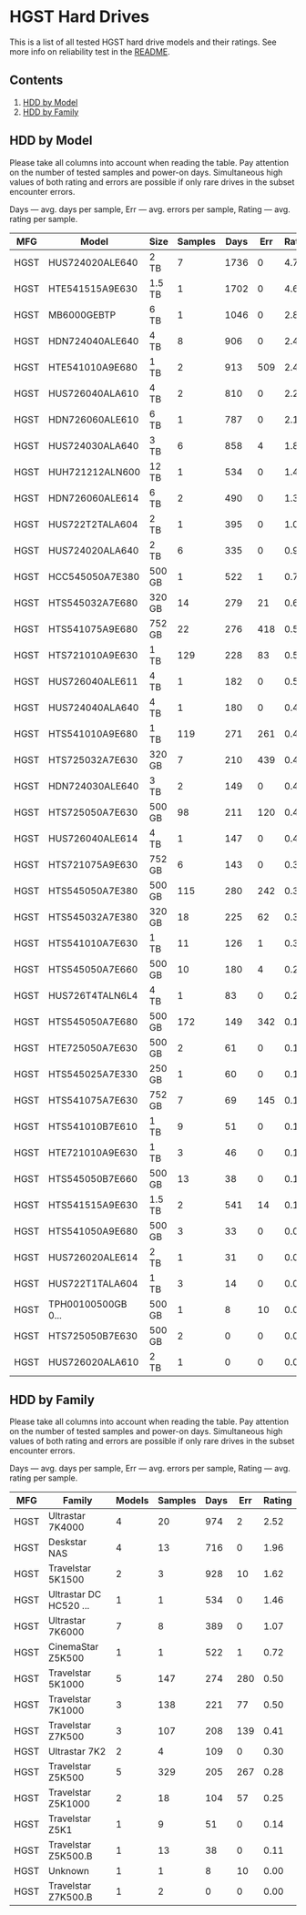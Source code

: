 HGST Hard Drives
================

This is a list of all tested HGST hard drive models and their ratings. See more
info on reliability test in the [README](https://github.com/linuxhw/SMART).

Contents
--------

1. [ HDD by Model  ](#hdd-by-model)
2. [ HDD by Family ](#hdd-by-family)

HDD by Model
------------

Please take all columns into account when reading the table. Pay attention on the
number of tested samples and power-on days. Simultaneous high values of both rating
and errors are possible if only rare drives in the subset encounter errors.

Days   — avg. days per sample,
Err    — avg. errors per sample,
Rating — avg. rating per sample.

| MFG       | Model              | Size   | Samples | Days  | Err   | Rating |
|-----------|--------------------|--------|---------|-------|-------|--------|
| HGST      | HUS724020ALE640    | 2 TB   | 7       | 1736  | 0     | 4.76   |
| HGST      | HTE541515A9E630    | 1.5 TB | 1       | 1702  | 0     | 4.66   |
| HGST      | MB6000GEBTP        | 6 TB   | 1       | 1046  | 0     | 2.87   |
| HGST      | HDN724040ALE640    | 4 TB   | 8       | 906   | 0     | 2.48   |
| HGST      | HTE541010A9E680    | 1 TB   | 2       | 913   | 509   | 2.43   |
| HGST      | HUS726040ALA610    | 4 TB   | 2       | 810   | 0     | 2.22   |
| HGST      | HDN726060ALE610    | 6 TB   | 1       | 787   | 0     | 2.16   |
| HGST      | HUS724030ALA640    | 3 TB   | 6       | 858   | 4     | 1.85   |
| HGST      | HUH721212ALN600    | 12 TB  | 1       | 534   | 0     | 1.46   |
| HGST      | HDN726060ALE614    | 6 TB   | 2       | 490   | 0     | 1.34   |
| HGST      | HUS722T2TALA604    | 2 TB   | 1       | 395   | 0     | 1.08   |
| HGST      | HUS724020ALA640    | 2 TB   | 6       | 335   | 0     | 0.92   |
| HGST      | HCC545050A7E380    | 500 GB | 1       | 522   | 1     | 0.72   |
| HGST      | HTS545032A7E680    | 320 GB | 14      | 279   | 21    | 0.63   |
| HGST      | HTS541075A9E680    | 752 GB | 22      | 276   | 418   | 0.56   |
| HGST      | HTS721010A9E630    | 1 TB   | 129     | 228   | 83    | 0.51   |
| HGST      | HUS726040ALE611    | 4 TB   | 1       | 182   | 0     | 0.50   |
| HGST      | HUS724040ALA640    | 4 TB   | 1       | 180   | 0     | 0.49   |
| HGST      | HTS541010A9E680    | 1 TB   | 119     | 271   | 261   | 0.47   |
| HGST      | HTS725032A7E630    | 320 GB | 7       | 210   | 439   | 0.45   |
| HGST      | HDN724030ALE640    | 3 TB   | 2       | 149   | 0     | 0.41   |
| HGST      | HTS725050A7E630    | 500 GB | 98      | 211   | 120   | 0.41   |
| HGST      | HUS726040ALE614    | 4 TB   | 1       | 147   | 0     | 0.40   |
| HGST      | HTS721075A9E630    | 752 GB | 6       | 143   | 0     | 0.39   |
| HGST      | HTS545050A7E380    | 500 GB | 115     | 280   | 242   | 0.37   |
| HGST      | HTS545032A7E380    | 320 GB | 18      | 225   | 62    | 0.35   |
| HGST      | HTS541010A7E630    | 1 TB   | 11      | 126   | 1     | 0.31   |
| HGST      | HTS545050A7E660    | 500 GB | 10      | 180   | 4     | 0.27   |
| HGST      | HUS726T4TALN6L4    | 4 TB   | 1       | 83    | 0     | 0.23   |
| HGST      | HTS545050A7E680    | 500 GB | 172     | 149   | 342   | 0.19   |
| HGST      | HTE725050A7E630    | 500 GB | 2       | 61    | 0     | 0.17   |
| HGST      | HTS545025A7E330    | 250 GB | 1       | 60    | 0     | 0.17   |
| HGST      | HTS541075A7E630    | 752 GB | 7       | 69    | 145   | 0.14   |
| HGST      | HTS541010B7E610    | 1 TB   | 9       | 51    | 0     | 0.14   |
| HGST      | HTE721010A9E630    | 1 TB   | 3       | 46    | 0     | 0.13   |
| HGST      | HTS545050B7E660    | 500 GB | 13      | 38    | 0     | 0.11   |
| HGST      | HTS541515A9E630    | 1.5 TB | 2       | 541   | 14    | 0.10   |
| HGST      | HTS541050A9E680    | 500 GB | 3       | 33    | 0     | 0.09   |
| HGST      | HUS726020ALE614    | 2 TB   | 1       | 31    | 0     | 0.09   |
| HGST      | HUS722T1TALA604    | 1 TB   | 3       | 14    | 0     | 0.04   |
| HGST      | TPH00100500GB 0... | 500 GB | 1       | 8     | 10    | 0.00   |
| HGST      | HTS725050B7E630    | 500 GB | 2       | 0     | 0     | 0.00   |
| HGST      | HUS726020ALA610    | 2 TB   | 1       | 0     | 0     | 0.00   |

HDD by Family
-------------

Please take all columns into account when reading the table. Pay attention on the
number of tested samples and power-on days. Simultaneous high values of both rating
and errors are possible if only rare drives in the subset encounter errors.

Days   — avg. days per sample,
Err    — avg. errors per sample,
Rating — avg. rating per sample.

| MFG       | Family                 | Models | Samples | Days  | Err   | Rating |
|-----------|------------------------|--------|---------|-------|-------|--------|
| HGST      | Ultrastar 7K4000       | 4      | 20      | 974   | 2     | 2.52   |
| HGST      | Deskstar NAS           | 4      | 13      | 716   | 0     | 1.96   |
| HGST      | Travelstar 5K1500      | 2      | 3       | 928   | 10    | 1.62   |
| HGST      | Ultrastar DC HC520 ... | 1      | 1       | 534   | 0     | 1.46   |
| HGST      | Ultrastar 7K6000       | 7      | 8       | 389   | 0     | 1.07   |
| HGST      | CinemaStar Z5K500      | 1      | 1       | 522   | 1     | 0.72   |
| HGST      | Travelstar 5K1000      | 5      | 147     | 274   | 280   | 0.50   |
| HGST      | Travelstar 7K1000      | 3      | 138     | 221   | 77    | 0.50   |
| HGST      | Travelstar Z7K500      | 3      | 107     | 208   | 139   | 0.41   |
| HGST      | Ultrastar 7K2          | 2      | 4       | 109   | 0     | 0.30   |
| HGST      | Travelstar Z5K500      | 5      | 329     | 205   | 267   | 0.28   |
| HGST      | Travelstar Z5K1000     | 2      | 18      | 104   | 57    | 0.25   |
| HGST      | Travelstar Z5K1        | 1      | 9       | 51    | 0     | 0.14   |
| HGST      | Travelstar Z5K500.B    | 1      | 13      | 38    | 0     | 0.11   |
| HGST      | Unknown                | 1      | 1       | 8     | 10    | 0.00   |
| HGST      | Travelstar Z7K500.B    | 1      | 2       | 0     | 0     | 0.00   |
